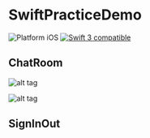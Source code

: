 # SwiftPracticeDemo


<img src="https://img.shields.io/badge/platform-iOS-blue.svg?style=flat" alt="Platform iOS" /> <a href="https://developer.apple.com/swift"><img src="https://img.shields.io/badge/swift3-compatible-4BC51D.svg?style=flat" alt="Swift 3 compatible" /></a>



## ChatRoom

![alt tag](http://i.imgur.com/O7sKy8I)

![alt tag](http://i.imgur.com/z1X15EL.gif)

## SignInOut



